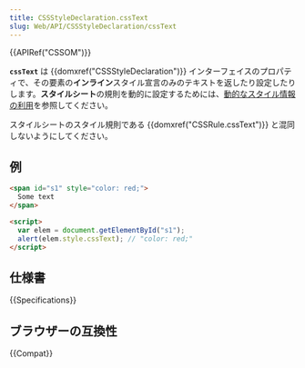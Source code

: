```yaml
---
title: CSSStyleDeclaration.cssText
slug: Web/API/CSSStyleDeclaration/cssText
---
```

{{APIRef("CSSOM")}}

**`cssText`** は {{domxref("CSSStyleDeclaration")}} インターフェイスのプロパティで、その要素の**インライン**スタイル宣言のみのテキストを返したり設定したりします。**スタイルシート**の規則を動的に設定するためには、[動的なスタイル情報の利用](/ja/docs/Web/API/CSS_Object_Model/Using_dynamic_styling_information)を参照してください。

スタイルシートのスタイル規則である {{domxref("CSSRule.cssText")}} と混同しないようにしてください。

## 例

```html
<span id="s1" style="color: red;">
  Some text
</span>

<script>
  var elem = document.getElementById("s1");
  alert(elem.style.cssText); // "color: red;"
</script>
```

## 仕様書

{{Specifications}}

## ブラウザーの互換性

{{Compat}}
